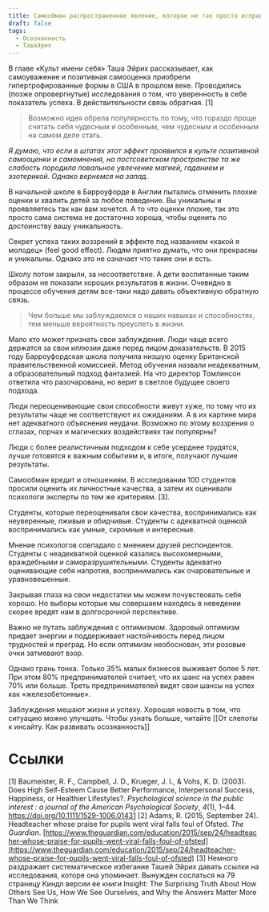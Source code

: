 ```yaml
---
title: Самообман распространенное явление, которое не так просто исправить.
draft: false
tags:
  - Осознанность
  - ТашаЭрих
---
```

В главе «Культ имени себя» Таша Эйрих рассказывает, как самоуважение и позитивная самооценка приобрели гипертрофированные формы в США в прошлом веке. Проводились (позже опровергнутые) исследования о том, что уверенность в себе показатель успеха. В действительности связь обратная. [1]

> Возможно идея обрела популярность по тому, что гораздо проще считать себя чудесным и особенным, чем чудесным и особенным на самом деле стать.

*Я думаю, что если в штатах этот эффект проявился в культе позитивной самооценки и самомнения, на постсоветском пространстве та же слабость породила повальное увлечение магией, гаданием и эзотерикой. Однако вернемся на запад.*

В начальной школе в Барроуфорде в Англии пытались отменить плохие оценки и хвалить детей за любое поведение. Вы уникальны и проявляетесь так как вам хочется. А то что оценки плохие, так это просто сама система не достаточно хороша, чтобы оценить по достоинству вашу уникальность.

Секрет успеха таких воззрений в эффекте под названием «какой я молодец» (feel good effect). Людям приятно думать, что они прекрасны и уникальны. Однако это не означает что такие они и есть.

Школу потом закрыли, за несоответствие. А дети воспитанные таким образом не показали хороших результатов в жизни. Очевидно в процессе обучения детям все-таки надо давать объективную обратную связь.

> Чем больше мы заблуждаемся о наших навыках и способностях, тем меньше вероятность преуспеть в жизни.

Мало кто может признать свои заблуждения. Люди чаще всего держатся за свои иллюзии даже перед лицом доказательств. В 2015 году Барроуфордская школа получила низшую оценку Британской правительственной комиссией. Метод обучения назвали неадекватным, а образовательный подход фантазией. На что директор Томлинсон ответила что разочарована, но верит в светлое будущее своего подхода.

Люди переоценивающие свои способности живут хуже, по тому что их результаты чаще не соответствуют их ожиданиям. А в их картине мира нет адекватного объяснения неудачи. Возможно по этому воззрения о сглазах, порчах и магических воздействиях так популярны?

Люди с более реалистичным подходом к себе усерднее трудятся, лучше готовятся к важным событиям и, в итоге, получают лучшие результаты.

Самообман вредит и отношениям. В исследовании 100 студентов просили оценить их личностные качества, а затем их оценивали психологи эксперты по тем же критериям. [3].

Студенты, которые переоценивали свои качества, воспринимались как неуверенные, лживые и обидчивые. Студенты с адекватной оценкой воспринимались как умные, скромные и интересные.

Мнение психологов совпадало с мнением друзей респондентов. Студенты с неадекватной оценкой казались высокомерными, враждебными и саморазрушительными. Студенты адекватно оценивающие себя напротив, воспринимались как очаровательные и уравновешенные.

Закрывая глаза на свои недостатки мы можем почувствовать себя хорошо. Но выборы которые мы совершаем находясь в неведении скорее вредят нам в долгосрочной перспективе.

Важно не путать заблуждения с оптимизмом. Здоровый оптимизм придает энергии и поддерживает настойчивость перед лицом трудностей и преград. Но если оптимизм необоснован, эти розовые очки затмевают взор.

Однако грань тонка. Только 35% малых бизнесов выживает более 5 лет. При этом 80% предпринимателей считает, что их шанс на успех равен 70% или больше. Треть предпринимателей видят свои шансы на успех как «железобетонные».

Заблуждения мешают жизни и успеху. Хорошая новость в том, что ситуацию можно улучшать. Чтобы узнать больше, читайте [[От слепоты к инсайту.  Как развивать осознанность]]
# Ссылки

[1] Baumeister, R. F., Campbell, J. D., Krueger, J. I., & Vohs, K. D. (2003). Does High Self-Esteem Cause Better Performance, Interpersonal Success, Happiness, or Healthier Lifestyles?. _Psychological science in the public interest : a journal of the American Psychological Society_, _4_(1), 1–44. https://doi.org/10.1111/1529-1006.01431
[2] Adams, R. (2015, September 24). Headteacher whose praise for pupils went viral falls foul of Ofsted. _The Guardian_. [https://www.theguardian.com/education/2015/sep/24/headteacher-whose-praise-for-pupils-went-viral-falls-foul-of-ofsted](https://www.theguardian.com/education/2015/sep/24/headteacher-whose-praise-for-pupils-went-viral-falls-foul-of-ofsted)
[3] Немного раздражает систематическое избегание Ташей Эйрих давать ссылки на исследования, которе она упоминает. Вынужден сослаться на 79 страницу Киндл версии ее книги Insight: The Surprising Truth About How Others See Us, How We See Ourselves, and Why the Answers Matter More Than We Think